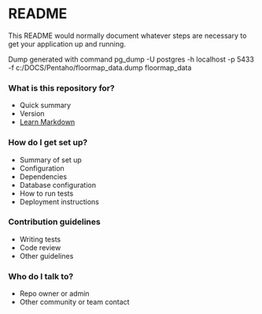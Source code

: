# README #

This README would normally document whatever steps are necessary to get your application up and running.


Dump generated with command
pg_dump -U postgres -h localhost  -p 5433 -f c:/DOCS/Pentaho/floormap_data.dump floormap_data

### What is this repository for? ###

* Quick summary
* Version
* [Learn Markdown](https://bitbucket.org/tutorials/markdowndemo)

### How do I get set up? ###

* Summary of set up
* Configuration
* Dependencies
* Database configuration
* How to run tests
* Deployment instructions

### Contribution guidelines ###

* Writing tests
* Code review
* Other guidelines

### Who do I talk to? ###

* Repo owner or admin
* Other community or team contact